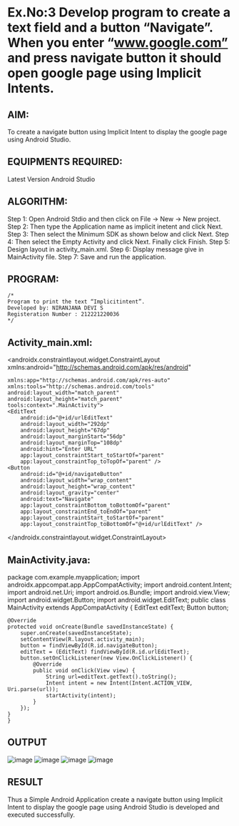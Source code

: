 # Ex.No:3 Develop program to create a text field and a button “Navigate”. When you enter “www.google.com” and press navigate button it should open google page using Implicit Intents.
## AIM:
To create a navigate button using Implicit Intent to display the google page using Android Studio.
## EQUIPMENTS REQUIRED:
Latest Version Android Studio
## ALGORITHM:
Step 1: Open Android Stdio and then click on File -> New -> New project.
Step 2: Then type the Application name as implicit inetent and click Next.
Step 3: Then select the Minimum SDK as shown below and click Next.
Step 4: Then select the Empty Activity and click Next. Finally click Finish.
Step 5: Design layout in activity_main.xml.
Step 6: Display message give in MainActivity file.
Step 7: Save and run the application.
## PROGRAM:
```
/*
Program to print the text “Implicitintent”.
Developed by: NIRANJANA DEVI S
Registeration Number : 212221220036
*/
```
## Activity_main.xml:
<androidx.constraintlayout.widget.ConstraintLayout xmlns:android="http://schemas.android.com/apk/res/android"
~~~
xmlns:app="http://schemas.android.com/apk/res-auto"
xmlns:tools="http://schemas.android.com/tools"
android:layout_width="match_parent"
android:layout_height="match_parent"
tools:context=".MainActivity">
<EditText
    android:id="@+id/urlEditText"
    android:layout_width="292dp"
    android:layout_height="67dp"
    android:layout_marginStart="56dp"
    android:layout_marginTop="108dp"
    android:hint="Enter URL"
    app:layout_constraintStart_toStartOf="parent"
    app:layout_constraintTop_toTopOf="parent" />
<Button
    android:id="@+id/navigateButton"
    android:layout_width="wrap_content"
    android:layout_height="wrap_content"
    android:layout_gravity="center"
    android:text="Navigate"
    app:layout_constraintBottom_toBottomOf="parent"
    app:layout_constraintEnd_toEndOf="parent"
    app:layout_constraintStart_toStartOf="parent"
    app:layout_constraintTop_toBottomOf="@+id/urlEditText" />
~~~
</androidx.constraintlayout.widget.ConstraintLayout>
## MainActivity.java:
package com.example.myapplication;
import androidx.appcompat.app.AppCompatActivity;
import android.content.Intent;
import android.net.Uri;
import android.os.Bundle;
import android.view.View;
import android.widget.Button;
import android.widget.EditText;
public class MainActivity extends AppCompatActivity { EditText editText; Button button;
~~~
@Override
protected void onCreate(Bundle savedInstanceState) {
    super.onCreate(savedInstanceState);
    setContentView(R.layout.activity_main);
    button = findViewById(R.id.navigateButton);
    editText = (EditText) findViewById(R.id.urlEditText);
    button.setOnClickListener(new View.OnClickListener() {
        @Override
        public void onClick(View view) {
            String url=editText.getText().toString();
            Intent intent = new Intent(Intent.ACTION_VIEW, Uri.parse(url));
            startActivity(intent);
        }
    });
}
}
~~~
## OUTPUT
![image](https://github.com/nira10jana/Mobile-Application-Development/assets/141748873/20b1e651-098d-4bf3-ac5d-99fb611d4d57)
![image](https://github.com/nira10jana/Mobile-Application-Development/assets/141748873/466b0f85-cd14-4d7d-b655-d09fdcd6466c)
![image](https://github.com/nira10jana/Mobile-Application-Development/assets/141748873/b0bc3464-4cc9-4fbf-870c-537bd213eb06)
![image](https://github.com/nira10jana/Mobile-Application-Development/assets/141748873/cb6d339e-dfca-454e-bbf7-b77f7fe70858)
## RESULT
Thus a Simple Android Application create a navigate button using Implicit Intent to display the google page using Android Studio is developed and executed successfully.


